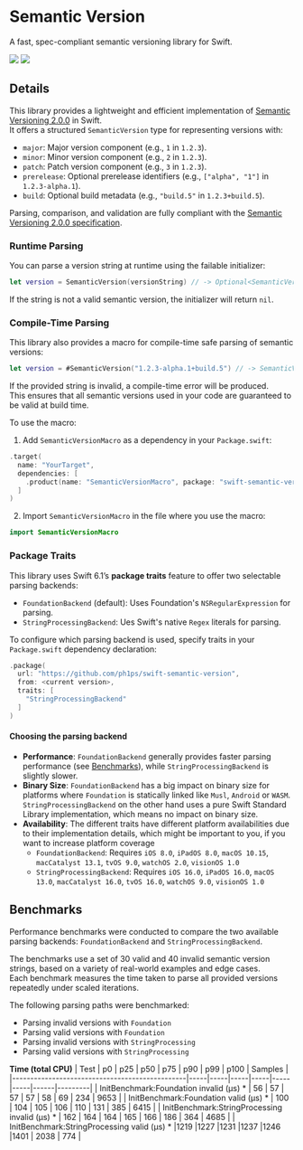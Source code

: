 # Semantic Version

A fast, spec-compliant semantic versioning library for Swift.

[![](https://img.shields.io/endpoint?url=https%3A%2F%2Fswiftpackageindex.com%2Fapi%2Fpackages%2Fph1ps%2Fswift-semantic-version%2Fbadge%3Ftype%3Dswift-versions)](https://swiftpackageindex.com/ph1ps/swift-semantic-version)
[![](https://img.shields.io/endpoint?url=https%3A%2F%2Fswiftpackageindex.com%2Fapi%2Fpackages%2Fph1ps%2Fswift-semantic-version%2Fbadge%3Ftype%3Dplatforms)](https://swiftpackageindex.com/ph1ps/swift-semantic-version)

## Details

This library provides a lightweight and efficient implementation of [Semantic Versioning 2.0.0](https://semver.org/) in Swift.  
It offers a structured `SemanticVersion` type for representing versions with:

- `major`: Major version component (e.g., `1` in `1.2.3`).
- `minor`: Minor version component (e.g., `2` in `1.2.3`).
- `patch`: Patch version component (e.g., `3` in `1.2.3`).
- `prerelease`: Optional prerelease identifiers (e.g., `["alpha", "1"]` in `1.2.3-alpha.1`).
- `build`: Optional build metadata (e.g., `"build.5"` in `1.2.3+build.5`).

Parsing, comparison, and validation are fully compliant with the [Semantic Versioning 2.0.0 specification](https://semver.org/).

### Runtime Parsing

You can parse a version string at runtime using the failable initializer:

```swift
let version = SemanticVersion(versionString) // -> Optional<SemanticVersion>
```

If the string is not a valid semantic version, the initializer will return `nil`.

### Compile-Time Parsing

This library also provides a macro for compile-time safe parsing of semantic versions:

```swift
let version = #SemanticVersion("1.2.3-alpha.1+build.5") // -> SemanticVersion
```

If the provided string is invalid, a compile-time error will be produced.  
This ensures that all semantic versions used in your code are guaranteed to be valid at build time.

To use the macro:

1. Add `SemanticVersionMacro` as a dependency in your `Package.swift`:

```swift
.target(
  name: "YourTarget",
  dependencies: [
    .product(name: "SemanticVersionMacro", package: "swift-semantic-version")
  ]
)
```

2. Import `SemanticVersionMacro` in the file where you use the macro:

```swift
import SemanticVersionMacro
```

### Package Traits

This library uses Swift 6.1’s **package traits** feature to offer two selectable parsing backends:

- `FoundationBackend` (default): Uses Foundation's `NSRegularExpression` for parsing.
- `StringProcessingBackend`: Ues Swift's native `Regex` literals for parsing.

To configure which parsing backend is used, specify traits in your `Package.swift` dependency declaration:

```swift
.package(
  url: "https://github.com/ph1ps/swift-semantic-version",
  from: <current version>,
  traits: [
    "StringProcessingBackend"
  ]
)
```

#### Choosing the parsing backend

- **Performance**: `FoundationBackend` generally provides faster parsing performance (see [Benchmarks](#benchmarks)), while `StringProcessingBackend` is slightly slower.
- **Binary Size**: `FoundationBackend` has a big impact on binary size for platforms where `Foundation` is statically linked like `Musl`, `Android` or `WASM`. `StringProcessingBackend` on the other hand uses a pure Swift Standard Library implementation, which means no impact on binary size.
- **Availability**: The different traits have different platform availabilities due to their implementation details, which might be important to you, if you want to increase platform coverage
  - `FoundationBackend`: Requires `iOS 8.0`, `iPadOS 8.0`, `macOS 10.15`, `macCatalyst 13.1`, `tvOS 9.0`, `watchOS 2.0`, `visionOS 1.0`
  - `StringProcessingBackend`: Requires `iOS 16.0`, `iPadOS 16.0`, `macOS 13.0`, `macCatalyst 16.0`, `tvOS 16.0`, `watchOS 9.0`, `visionOS 1.0`

## Benchmarks

Performance benchmarks were conducted to compare the two available parsing backends: `FoundationBackend` and `StringProcessingBackend`.

The benchmarks use a set of 30 valid and 40 invalid semantic version strings, based on a variety of real-world examples and edge cases.  
Each benchmark measures the time taken to parse all provided versions repeatedly under scaled iterations.

The following parsing paths were benchmarked:
- Parsing invalid versions with `Foundation`
- Parsing valid versions with `Foundation`
- Parsing invalid versions with `StringProcessing`
- Parsing valid versions with `StringProcessing`

**Time (total CPU)**
| Test                                           | p0  | p25 | p50 | p75 | p90 | p99 | p100 | Samples |
|------------------------------------------------|-----|-----|-----|-----|-----|-----|------|---------|
| InitBenchmark:Foundation invalid (μs) *        |  56 |  57 |  57 |  57 |  58 |  69 |  234 |   9653  |
| InitBenchmark:Foundation valid (μs) *          | 100 | 104 | 105 | 106 | 110 | 131 |  385 |   6415  |
| InitBenchmark:StringProcessing invalid (μs) *  | 162 | 164 | 164 | 165 | 166 | 186 |  364 |   4685  |
| InitBenchmark:StringProcessing valid (μs) *    |1219 |1227 |1231 |1237 |1246 |1401 | 2038 |    774  |
